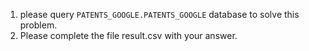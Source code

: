 1. please query `PATENTS_GOOGLE.PATENTS_GOOGLE` database to solve this problem.
2. Please complete the file result.csv with your answer.